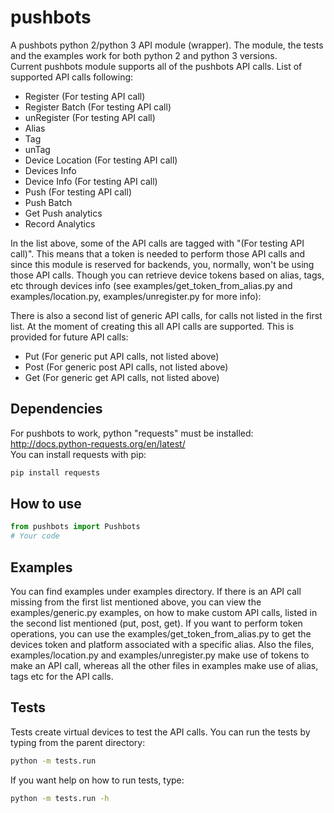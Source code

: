 # pushbots #
A pushbots python 2/python 3 API module (wrapper). The module, the tests and the examples work for both python 2 and python 3 versions.  
Current pushbots module supports all of the pushbots API calls. List of supported API calls following:
* Register        (For testing API call)
* Register Batch  (For testing API call)
* unRegister      (For testing API call)
* Alias
* Tag
* unTag
* Device Location (For testing API call)
* Devices Info
* Device Info     (For testing API call)
* Push            (For testing API call)
* Push Batch
* Get Push analytics
* Record Analytics  

In the list above, some of the API calls are tagged with "(For testing API call)". This means that a token is needed to perform those API calls and since this module is reserved for backends, you, normally, won't be using those API calls. Though you can retrieve device tokens based on alias, tags, etc through devices info (see examples/get_token_from_alias.py and examples/location.py, examples/unregister.py for more info):
  
There is also a second list of generic API calls, for calls not listed in the first list. At the moment of creating this all API calls are supported. This is provided for future API calls:
* Put (For generic put API calls, not listed above)
* Post (For generic post API calls, not listed above)
* Get (For generic get API calls, not listed above)

Dependencies
------------
For pushbots to work, python "requests" must be installed:  
http://docs.python-requests.org/en/latest/  
You can install requests with pip:  
```bash
pip install requests
```

How to use
---------
```python
from pushbots import Pushbots
# Your code
```

Examples
--------
You can find examples under examples directory.
If there is an API call missing from the first list mentioned above, you can view the examples/generic.py examples, on how to make custom API calls, listed in the second list mentioned (put, post, get).
If you want to perform token operations, you can use the examples/get_token_from_alias.py to get the devices token and platform associated with a specific alias. Also the files, examples/location.py and examples/unregister.py make use of tokens to make an API call, whereas all the other files in examples make use of alias, tags etc for the API calls.

Tests
-----
Tests create virtual devices to test the API calls.
You can run the tests by typing from the parent directory:  
```bash
python -m tests.run
```
If you want help on how to run tests, type:
```bash
python -m tests.run -h
```
